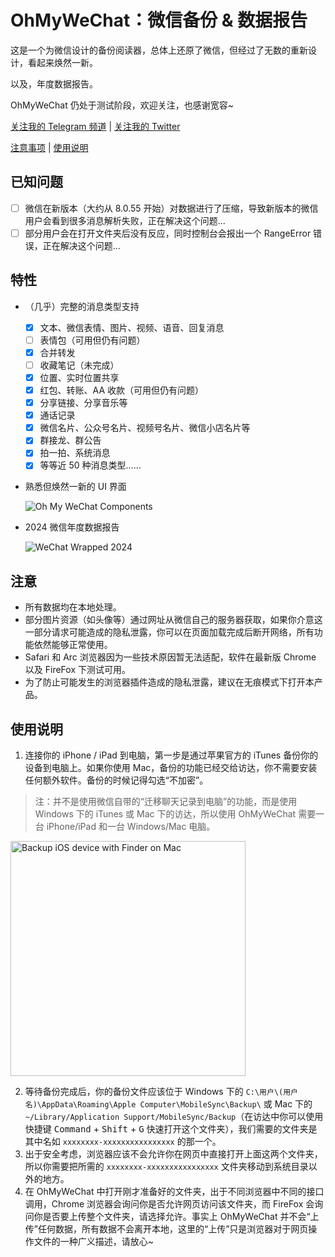# OhMyWeChat：微信备份 & 数据报告

这是一个为微信设计的备份阅读器，总体上还原了微信，但经过了无数的重新设计，看起来焕然一新。

以及，年度数据报告。

OhMyWeChat 仍处于测试阶段，欢迎关注，也感谢宽容~

[关注我的 Telegram 频道](https://t.me/chclt_hi) | [关注我的 Twitter](https://twitter.com/realChclt)

[注意事项](#注意) | [使用说明](#使用说明)

## 已知问题

- [ ] 微信在新版本（大约从 8.0.55 开始）对数据进行了压缩，导致新版本的微信用户会看到很多消息解析失败，正在解决这个问题...
- [ ] 部分用户会在打开文件夹后没有反应，同时控制台会报出一个 RangeError 错误，正在解决这个问题...

## 特性

- （几乎）完整的消息类型支持

    - [x] 文本、微信表情、图片、视频、语音、回复消息
    - [ ] 表情包（可用但仍有问题）
    - [x] 合并转发
    - [ ] 收藏笔记（未完成）
    - [x] 位置、实时位置共享
    - [x] 红包、转账、AA 收款（可用但仍有问题）
    - [x] 分享链接、分享音乐等
    - [x] 通话记录
    - [x] 微信名片、公众号名片、视频号名片、微信小店名片等
    - [x] 群接龙、群公告
    - [x] 拍一拍、系统消息
    - [x] 等等近 50 种消息类型……
  
- 熟悉但焕然一新的 UI 界面

  ![Oh My WeChat Components](https://github.com/user-attachments/assets/e46e4db9-5cd3-4a5a-952e-320044b8630e)

- 2024 微信年度数据报告

  ![WeChat Wrapped 2024](https://github.com/user-attachments/assets/76b31eca-c671-43a9-8aa4-cb77e396e41c)


## 注意

- 所有数据均在本地处理。
- 部分图片资源（如头像等）通过网址从微信自己的服务器获取，如果你介意这一部分请求可能造成的隐私泄露，你可以在页面加载完成后断开网络，所有功能依然能够正常使用。
- Safari 和 Arc 浏览器因为一些技术原因暂无法适配，软件在最新版 Chrome 以及 FireFox 下测试可用。
- 为了防止可能发生的浏览器插件造成的隐私泄露，建议在无痕模式下打开本产品。

## 使用说明

1. 连接你的 iPhone / iPad 到电脑，第一步是通过苹果官方的 iTunes 备份你的设备到电脑上。如果你使用 Mac，备份的功能已经交给访达，你不需要安装任何额外软件。备份的时候记得勾选“不加密”。

> 注：并不是使用微信自带的“迁移聊天记录到电脑”的功能，而是使用 Windows 下的 iTunes 或 Mac 下的访达，所以使用 OhMyWeChat 需要一台 iPhone/iPad 和一台 Windows/Mac 电脑。

<img width="376" alt="Backup iOS device with Finder on Mac" src="https://github.com/user-attachments/assets/6ea81d05-3cdc-4752-9f16-c4b1caa87379" />

2. 等待备份完成后，你的备份文件应该位于 Windows 下的 `C:\用户\(用户名)\AppData\Roaming\Apple Computer\MobileSync\Backup\` 或 Mac 下的 `~/Library/Application Support/MobileSync/Backup`（在访达中你可以使用快捷键 <kbd>Command</kbd> + <kbd>Shift</kbd> + <kbd>G</kbd> 快速打开这个文件夹），我们需要的文件夹是其中名如 `xxxxxxxx-xxxxxxxxxxxxxxxx` 的那一个。
3. 出于安全考虑，浏览器应该不会允许你在网页中直接打开上面这两个文件夹，所以你需要把所需的 `xxxxxxxx-xxxxxxxxxxxxxxxx` 文件夹移动到系统目录以外的地方。
4. 在 OhMyWeChat 中打开刚才准备好的文件夹，出于不同浏览器中不同的接口调用，Chrome 浏览器会询问你是否允许网页访问该文件夹，而 FireFox 会询问你是否要上传整个文件夹，请选择允许。事实上 OhMyWeChat 并不会“上传”任何数据，所有数据不会离开本地，这里的“上传”只是浏览器对于网页操作文件的一种广义描述，请放心~
